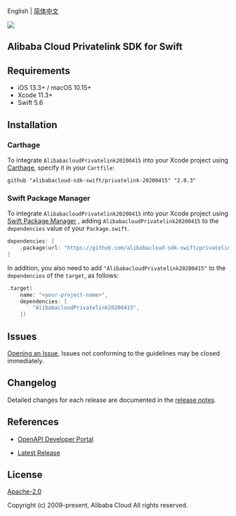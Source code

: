 English | [简体中文](README-CN.md)

![](https://aliyunsdk-pages.alicdn.com/icons/AlibabaCloud.svg)

## Alibaba Cloud Privatelink SDK for Swift

## Requirements

- iOS 13.3+ / macOS 10.15+
- Xcode 11.3+
- Swift 5.6

## Installation

### Carthage

To integrate `AlibabacloudPrivatelink20200415` into your Xcode project using [Carthage](https://github.com/Carthage/Carthage), specify it in your `Cartfile`:

```ogdl
github "alibabacloud-sdk-swift/privatelink-20200415" "2.0.3"
```

### Swift Package Manager

To integrate `AlibabacloudPrivatelink20200415` into your Xcode project using [Swift Package Manager](https://swift.org/package-manager/) , adding `AlibabacloudPrivatelink20200415` to the `dependencies` value of your `Package.swift`.

```swift
dependencies: [
    .package(url: "https://github.com/alibabacloud-sdk-swift/privatelink-20200415.git", from: "2.0.3")
]
```

In addition, you also need to add `"AlibabacloudPrivatelink20200415"` to the `dependencies` of the `target`, as follows:

```swift
.target(
    name: "<your-project-name>",
    dependencies: [
        "AlibabacloudPrivatelink20200415",
    ])
```

## Issues

[Opening an Issue](https://github.com/alibabacloud-sdk-swift/privatelink-20200415/issues/new), Issues not conforming to the guidelines may be closed immediately.

## Changelog

Detailed changes for each release are documented in the [release notes](./ChangeLog.txt).

## References

* [OpenAPI Developer Portal](https://next.api.alibabacloud.com/home)
- [Latest Release](https://github.com/alibabacloud-sdk-swift/privatelink-20200415)

## License

[Apache-2.0](http://www.apache.org/licenses/LICENSE-2.0)

Copyright (c) 2009-present, Alibaba Cloud All rights reserved.
